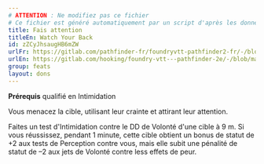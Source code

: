 ```yaml
---
# ATTENTION : Ne modifiez pas ce fichier
# Ce fichier est généré automatiquement par un script d'après les données du module Foundry VTT officiel et de sa traduction
title: Fais attention
titleEn: Watch Your Back
id: zZCyJhsaugHB6mZW
urlFr: https://gitlab.com/pathfinder-fr/foundryvtt-pathfinder2-fr/-/blob/master/data/feats/zZCyJhsaugHB6mZW.htm
urlEn: https://gitlab.com/hooking/foundry-vtt---pathfinder-2e/-/blob/master/packs/data/feats.db/watch-your-back.json
group: feats
layout: dons
---
```

**Prérequis** qualifié en Intimidation

Vous menacez la cible, utilisant leur crainte et attirant leur attention.

Faites un test d'Intimidation contre le DD de Volonté d'une cible à 9 m. Si vous réussissez, pendant 1 minute, cette cible obtient un bonus de statut de +2 aux tests de Perception contre vous, mais elle subit une pénalité de statut de –2 aux jets de Volonté contre less effets de peur.



